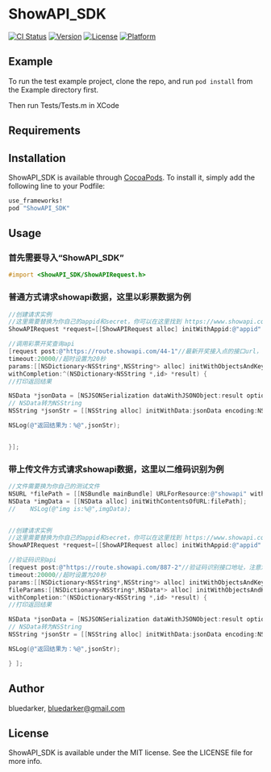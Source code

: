 # ShowAPI_SDK

[![CI Status](http://img.shields.io/travis/bluedarker/ShowAPI_SDK.svg?style=flat)](https://travis-ci.org/bluedarker/ShowAPI_SDK)
[![Version](https://img.shields.io/cocoapods/v/ShowAPI_SDK.svg?style=flat)](http://cocoapods.org/pods/ShowAPI_SDK)
[![License](https://img.shields.io/cocoapods/l/ShowAPI_SDK.svg?style=flat)](http://cocoapods.org/pods/ShowAPI_SDK)
[![Platform](https://img.shields.io/cocoapods/p/ShowAPI_SDK.svg?style=flat)](http://cocoapods.org/pods/ShowAPI_SDK)

## Example

To run the test example project, clone the repo, and run `pod install` from the Example directory first.

Then run Tests/Tests.m in XCode


## Requirements

## Installation

ShowAPI_SDK is available through [CocoaPods](http://cocoapods.org). To install
it, simply add the following line to your Podfile:

```ruby
use_frameworks!
pod "ShowAPI_SDK"
```

## Usage

### 首先需要导入“ShowAPI_SDK”

```objective-c
#import <ShowAPI_SDK/ShowAPIRequest.h>
```

### 普通方式请求showapi数据，这里以彩票数据为例

```objective-c
//创建请求实例
//这里需要替换为你自己的appid和secret，你可以在这里找到 https://www.showapi.com/app/editApp
ShowAPIRequest *request=[[ShowAPIRequest alloc] initWithAppid:@"appid" andSign:@"secret" ];

//调用彩票开奖查询api
[request post:@"https://route.showapi.com/44-1"//最新开奖接入点的接口url，注意您需要先订购该接口免费套餐才能测试
timeout:20000//超时设置为20秒
params:[[NSDictionary<NSString*,NSString*> alloc] initWithObjectsAndKeys:@"ssq",@"code", nil]//传入特定参数查询双色球最新开奖信息
withCompletion:^(NSDictionary<NSString *,id> *result) {
//打印返回结果

NSData *jsonData = [NSJSONSerialization dataWithJSONObject:result options:NSJSONWritingPrettyPrinted error:nil];
// NSData转为NSString
NSString *jsonStr = [[NSString alloc] initWithData:jsonData encoding:NSUTF8StringEncoding];

NSLog(@"返回结果为：%@",jsonStr);


}];
```

### 带上传文件方式请求showapi数据，这里以二维码识别为例

```objective-c
//文件需要换为你自己的测试文件
NSURL *filePath = [[NSBundle mainBundle] URLForResource:@"showapi" withExtension:@"jpg"];
NSData *imgData = [[NSData alloc] initWithContentsOfURL:filePath];
//    NSLog(@"img is:%@",imgData);


//创建请求实例
//这里需要替换为你自己的appid和secret，你可以在这里找到 https://www.showapi.com/app/editApp
ShowAPIRequest *request=[[ShowAPIRequest alloc] initWithAppid:@"appid" andSign:@"secret" ];

//验证码识别api
[request post:@"https://route.showapi.com/887-2"//验证码识别接口地址，注意您需要先订购该接口免费套餐才能测试
timeout:20000//超时设置为20秒
params:[[NSDictionary<NSString*,NSString*> alloc] initWithObjectsAndKeys:@"1",@"handleImg", nil] //普通传入参数
fileParams:[[NSDictionary<NSString*,NSData*> alloc] initWithObjectsAndKeys:imgData,@"img", nil] //文件参数
withCompletion:^(NSDictionary<NSString *,id> *result) {
//打印返回结果

NSData *jsonData = [NSJSONSerialization dataWithJSONObject:result options:NSJSONWritingPrettyPrinted error:nil];
// NSData转为NSString
NSString *jsonStr = [[NSString alloc] initWithData:jsonData encoding:NSUTF8StringEncoding];

NSLog(@"返回结果为：%@",jsonStr);

} ];


```

## Author

bluedarker, bluedarker@gmail.com

## License

ShowAPI_SDK is available under the MIT license. See the LICENSE file for more info.
